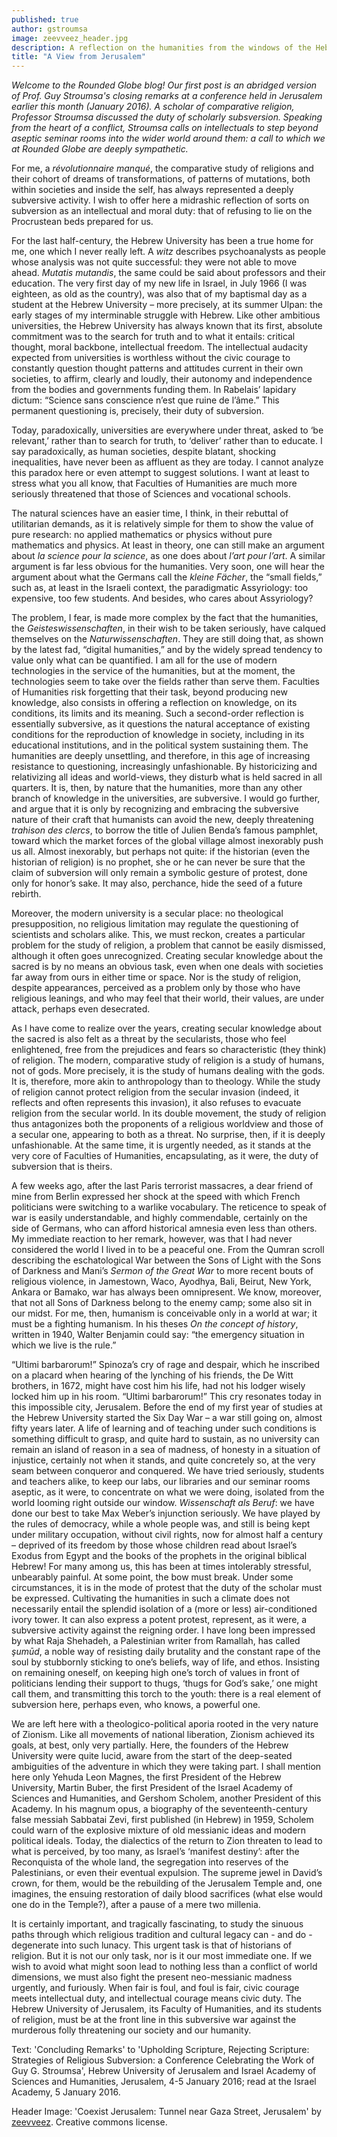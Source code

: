 ```yaml
---
published: true
author: gstroumsa
image: zeevveez_header.jpg
description: A reflection on the humanities from the windows of the Hebrew University of Jerusalem
title: "A View from Jerusalem"
---
```


_Welcome to the Rounded Globe blog! Our first post is an abridged version of Prof. Guy Stroumsa's closing remarks at a conference held in Jerusalem earlier this month (January 2016). A scholar of comparative religion, Professor Stroumsa discussed the duty of scholarly subsversion. Speaking from the heart of a conflict, Stroumsa calls on intellectuals to step beyond aseptic seminar rooms into the wider world around them: a call to which we at Rounded Globe are deeply sympathetic._

For me, a _révolutionnaire manqué_, the comparative study of religions and their cohort of dreams of transformations, of patterns of mutations, both within societies and inside the self, has always represented a deeply subversive activity. I wish to offer here a midrashic reflection of sorts on subversion as an intellectual and moral duty: that of refusing to lie on the Procrustean beds prepared for us.

For the last half-century, the Hebrew University has been a true home for me, one which I never really left. A _witz_ describes psychoanalysts as people whose analysis was not quite successful: they were not able to move ahead. _Mutatis mutandis_, the same could be said about professors and their education. The very first day of my new life in Israel, in July 1966 (I was eighteen, as old as the country), was also that of my baptismal day as a student at the Hebrew University – more precisely, at its summer Ulpan: the early stages of my interminable struggle with Hebrew. Like other ambitious universities, the Hebrew University has always known that its first, absolute commitment was to the search for truth and to what it entails: critical thought, moral backbone, intellectual freedom. The intellectual audacity expected from universities is worthless without the civic courage to constantly question thought patterns and attitudes current in their own societies, to affirm, clearly and loudly, their autonomy and independence from the bodies and governments funding them. In Rabelais’ lapidary dictum: “Science sans conscience n’est que ruine de l’âme.” This permanent questioning is, precisely, their duty of subversion.

Today, paradoxically, universities are everywhere under threat, asked to ‘be relevant,’ rather than to search for truth, to ‘deliver’ rather than to educate. I say paradoxically, as human societies, despite blatant, shocking inequalities, have never been as affluent as they are today. I cannot analyze this paradox here or even attempt to suggest solutions. I want at least to stress what you all know, that Faculties of Humanities are much more seriously threatened that those of Sciences and vocational schools.

The natural sciences have an easier time, I think, in their rebuttal of utilitarian demands, as it is relatively simple for them to show the value of pure research: no applied mathematics or physics without pure mathematics and physics. At least in theory, one can still make an argument about _la science pour la science_, as one does about _l’art pour l’art_. A similar argument is far less obvious for the humanities. Very soon, one will hear the argument about what the Germans call the _kleine Fächer_, the “small fields,” such as, at least in the Israeli context, the paradigmatic Assyriology: too expensive, too few students. And besides, who cares about Assyriology?

The problem, I fear, is made more complex by the fact that the humanities, the _Geisteswissenschaften_, in their wish to be taken seriously, have calqued themselves on the _Naturwissenschaften_. They are still doing that, as shown by the latest fad, “digital humanities,” and by the widely spread tendency to value only what can be quantified. I am all for the use of modern technologies in the service of the humanities, but at the moment, the technologies seem to take over the fields rather than serve them. Faculties of Humanities risk forgetting that their task, beyond producing new knowledge, also consists in offering a reflection on knowledge, on its conditions, its limits and its meaning. Such a second-order reflection is essentially subversive, as it questions the natural acceptance of existing conditions for the reproduction of knowledge in society, including in its educational institutions, and in the political system sustaining them. The humanities are deeply unsettling, and therefore, in this age of increasing resistance to questioning, increasingly unfashionable. By historicizing and relativizing all ideas and world-views, they disturb what is held sacred in all quarters. It is, then, by nature that the humanities, more than any other branch of knowledge in the universities, are subversive. I would go further, and argue that it is only by recognizing and embracing the subversive nature of their craft that humanists can avoid the new, deeply threatening _trahison des clercs_, to borrow the title of Julien Benda’s famous pamphlet, toward which the market forces of the global village almost inexorably push us all. Almost inexorably, but perhaps not quite: if the historian (even the historian of religion) is no prophet, she or he can never be sure that the claim of subversion will only remain a symbolic gesture of protest, done only for honor’s sake. It may also, perchance, hide the seed of a future rebirth.

Moreover, the modern university is a secular place: no theological presupposition, no religious limitation may regulate the questioning of scientists and scholars alike. This, we must reckon, creates a particular problem for the study of religion, a problem that cannot be easily dismissed, although it often goes unrecognized. Creating secular knowledge about the sacred is by no means an obvious task, even when one deals with societies far away from ours in either time or space. Nor is the study of religion, despite appearances, perceived as a problem only by those who have religious leanings, and who may feel that their world, their values, are under attack, perhaps even desecrated.

As I have come to realize over the years, creating secular knowledge about the sacred is also felt as a threat by the secularists, those who feel enlightened, free from the prejudices and fears so characteristic (they think) of religion. The modern, comparative study of religion is a study of humans, not of gods. More precisely, it is the study of humans dealing with the gods. It is, therefore, more akin to anthropology than to theology. While the study of religion cannot protect religion from the secular invasion (indeed, it reflects and often represents this invasion), it also refuses to evacuate religion from the secular world. In its double movement, the study of religion thus antagonizes both the proponents of a religious worldview and those of a secular one, appearing to both as a threat. No surprise, then, if it is deeply unfashionable. At the same time, it is urgently needed, as it stands at the very core of Faculties of Humanities, encapsulating, as it were, the duty of subversion that is theirs.

A few weeks ago, after the last Paris terrorist massacres, a dear friend of mine from Berlin expressed her shock at the speed with which French politicians were switching to a warlike vocabulary. The reticence to speak of war is easily understandable, and highly commendable, certainly on the side of Germans, who can afford historical amnesia even less than others. My immediate reaction to her remark, however, was that I had never considered the world I lived in to be a peaceful one. From the Qumran scroll describing the eschatological War between the Sons of Light with the Sons of Darkness and Mani’s _Sermon of the Great War_ to more recent bouts of religious violence, in Jamestown, Waco, Ayodhya, Bali, Beirut, New York, Ankara or Bamako, war has always been omnipresent. We know, moreover, that not all Sons of Darkness belong to the enemy camp; some also sit in our midst. For me, then, humanism is conceivable only in a world at war; it must be a fighting humanism. In his theses _On the concept of history_, written in 1940, Walter Benjamin could say: “the emergency situation in which we live is the rule.”

“Ultimi barbarorum!” Spinoza’s cry of rage and despair, which he inscribed on a placard when hearing of the lynching of his friends, the De Witt brothers, in 1672, might have cost him his life, had not his lodger wisely locked him up in his room. “Ultimi barbarorum!” This cry resonates today in this impossible city, Jerusalem. Before the end of my first year of studies at the Hebrew University started the Six Day War – a war still going on, almost fifty years later. A life of learning and of teaching under such conditions is something difficult to grasp, and quite hard to sustain, as no university can remain an island of reason in a sea of madness, of honesty in a situation of injustice, certainly not when it stands, and quite concretely so, at the very seam between conqueror and conquered. We have tried seriously, students and teachers alike, to keep our labs, our libraries and our seminar rooms aseptic, as it were, to concentrate on what we were doing, isolated from the world looming right outside our window. _Wissenschaft als Beruf_: we have done our best to take Max Weber’s injunction seriously. We have played by the rules of democracy, while a whole people was, and still is being kept under military occupation, without civil rights, now for almost half a century – deprived of its freedom by those whose children read about Israel’s Exodus from Egypt and the books of the prophets in the original biblical Hebrew! For many among us, this has been at times intolerably stressful, unbearably painful. At some point, the bow must break. Under some circumstances, it is in the mode of protest that the duty of the scholar must be expressed. Cultivating the humanities in such a climate does not necessarily entail the splendid isolation of a (more or less) air-conditioned ivory tower. It can also express a potent protest, represent, as it were, a subversive activity against the reigning order. I have long been impressed by what Raja Shehadeh, a Palestinian writer from Ramallah, has called _şumūd_, a noble way of resisting daily brutality and the constant rape of the soul by stubbornly sticking to one’s beliefs, way of life, and ethos. Insisting on remaining oneself, on keeping high one’s torch of values in front of politicians lending their support to thugs, ‘thugs for God’s sake,’ one might call them, and transmitting this torch to the youth: there is a real element of subversion here, perhaps even, who knows, a powerful one.

We are left here with a theologico-political aporia rooted in the very nature of Zionism. Like all movements of national liberation, Zionism achieved its goals, at best, only very partially. Here, the founders of the Hebrew University were quite lucid, aware from the start of the deep-seated ambiguities of the adventure in which they were taking part. I shall mention here only Yehuda Leon Magnes, the first President of the Hebrew University, Martin Buber, the first President of the Israel Academy of Sciences and Humanities, and Gershom Scholem, another President of this Academy. In his magnum opus, a biography of the seventeenth-century false messiah Sabbatai Zevi, first published (in Hebrew) in 1959, Scholem could warn of the explosive mixture of old messianic ideas and modern political ideals. Today, the dialectics of the return to Zion threaten to lead to what is perceived, by too many, as Israel’s ‘manifest destiny’: after the Reconquista of the whole land, the segregation into reserves of the Palestinians, or even their eventual expulsion. The supreme jewel in David’s crown, for them, would be the rebuilding of the Jerusalem Temple and, one imagines, the ensuing restoration of daily blood sacrifices (what else would one do in the Temple?), after a pause of a mere two millenia.

It is certainly important, and tragically fascinating, to study the sinuous paths through which religious tradition and cultural legacy can - and do - degenerate into such lunacy. This urgent task is that of historians of religion. But it is not our only task, nor is it our most immediate one. If we wish to avoid what might soon lead to nothing less than a conflict of world dimensions, we must also fight the present neo-messianic madness urgently, and furiously. When fair is foul, and foul is fair, civic courage meets intellectual duty, and intellectual courage means civic duty. The Hebrew University of Jerusalem, its Faculty of Humanities, and its students of religion, must be at the front line in this subversive war against the murderous folly threatening our society and our humanity.

Text: 'Concluding Remarks' to 'Upholding Scripture, Rejecting Scripture: Strategies of Religious Subversion: a Conference Celebrating the Work of Guy G. Stroumsa', Hebrew University of Jerusalem and Israel Academy of Sciences and Humanities, Jerusalem, 4-5 January 2016; read at the Israel Academy, 5 January 2016.

Header Image: 'Coexist Jerusalem: Tunnel near Gaza Street, Jerusalem' by [zeevveez](https://www.flickr.com/photos/zeevveez/2573448048/). Creative commons license.
